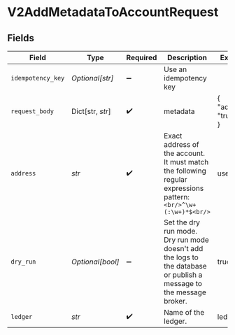 # V2AddMetadataToAccountRequest


## Fields

| Field                                                                                                               | Type                                                                                                                | Required                                                                                                            | Description                                                                                                         | Example                                                                                                             |
| ------------------------------------------------------------------------------------------------------------------- | ------------------------------------------------------------------------------------------------------------------- | ------------------------------------------------------------------------------------------------------------------- | ------------------------------------------------------------------------------------------------------------------- | ------------------------------------------------------------------------------------------------------------------- |
| `idempotency_key`                                                                                                   | *Optional[str]*                                                                                                     | :heavy_minus_sign:                                                                                                  | Use an idempotency key                                                                                              |                                                                                                                     |
| `request_body`                                                                                                      | Dict[str, *str*]                                                                                                    | :heavy_check_mark:                                                                                                  | metadata                                                                                                            | {<br/>"admin": "true"<br/>}                                                                                         |
| `address`                                                                                                           | *str*                                                                                                               | :heavy_check_mark:                                                                                                  | Exact address of the account. It must match the following regular expressions pattern:<br/>```<br/>^\w+(:\w+)*$<br/>```<br/> | users:001                                                                                                           |
| `dry_run`                                                                                                           | *Optional[bool]*                                                                                                    | :heavy_minus_sign:                                                                                                  | Set the dry run mode. Dry run mode doesn't add the logs to the database or publish a message to the message broker. | true                                                                                                                |
| `ledger`                                                                                                            | *str*                                                                                                               | :heavy_check_mark:                                                                                                  | Name of the ledger.                                                                                                 | ledger001                                                                                                           |